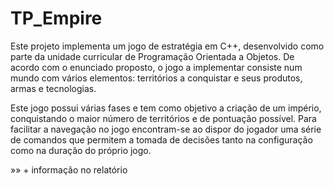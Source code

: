 # TP_Empire
Este projeto implementa um jogo de estratégia em C++, desenvolvido como parte da unidade curricular de Programação Orientada a Objetos. 
De acordo com o enunciado proposto, o jogo a implementar consiste num mundo com vários elementos: territórios a conquistar e seus produtos, armas e tecnologias. 

Este jogo possui várias fases e tem como objetivo a criação de um império, conquistando o maior número de territórios e de pontuação possível.
Para facilitar a navegação no jogo encontram-se ao dispor do jogador uma série de comandos que permitem a tomada de decisões tanto na configuração como na duração do próprio jogo.

»» + informação no relatório

